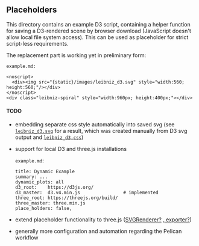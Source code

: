 ## Placeholders

This directory contains an example D3 script, containing a helper function for saving a D3-rendered scene by browser download (JavaScript doesn't allow local file system access). This can be used as placeholder for strict script-less requirements.

The replacement part is working yet in preliminary form:

`example.md:`
```
<noscript>
  <div><img src="{static}/images/leibniz_d3.svg" style="width:560; height:560;"/></div>
</noscript>
<div class="leibniz-spiral" style="width:960px; height:400px;"></div>
```

#### TODO

- embedding separate css style automatically into saved svg (see [`leibniz_d3.svg`](./leibniz_d3.svg) for a result, which was created manually from D3 svg output and [`leibniz_d3.css`](./leibniz_d3.css))
- support for local D3 and three.js installations
     
  `example.md`:
    ``` 
    title: Dynamic Example
    summary: ...
    dynamic_plots: all   
    d3_root:    https://d3js.org/
    d3_master:  d3.v4.min.js                # implemented
    three_root: https://threejs.org/build/    
    three_master: three.min.js
    place_holders: false,
    ``` 

- extend placeholder functionality to three.js ([SVGRenderer?](https://threejs.org/docs/#examples/en/renderers/SVGRenderer) [, exporter?](https://github.com/elifitch/three-svg-export/blob/master/src/index.js))
- generally more configuration and automation regarding the Pelican workflow
